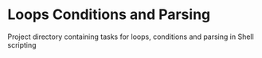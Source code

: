 # Loops Conditions and Parsing

Project directory containing tasks for loops, conditions and parsing in Shell scripting
